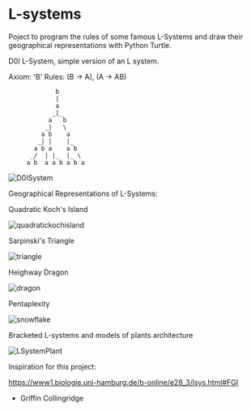 # L-systems

Poject to program the rules of some famous L-Systems and draw their geographical representations with Python Turtle.

D0I L-System, simple version of an L system.

Axiom: 'B'
Rules: (B -> A), (A -> AB) 


                 b
                 |
                 a
                _|_
               a   b
              _|   \
             a b    a
            _| |    |_
           a b a    a b
          _/  | |_  |_ \   
         a b  a a b a b a
         

![D0ISystem](https://user-images.githubusercontent.com/43960738/224443490-563b2ca2-4414-4217-a2d8-baa921b8b8cb.JPG)

Geographical Representations of L-Systems:

Quadratic Koch's Island

![quadratickochisland](https://user-images.githubusercontent.com/43960738/224443737-508d2839-5d27-48b0-881d-579396b8dcb3.JPG)

Sarpinski's Triangle

![triangle](https://user-images.githubusercontent.com/43960738/224444089-c5d5337c-d88b-478f-99ad-80ca540977e5.JPG)

Heighway Dragon

![dragon](https://user-images.githubusercontent.com/43960738/224444153-61cd04b3-1fa9-4ae5-923b-73faf6fb1e58.JPG)

Pentaplexity

![snowflake](https://user-images.githubusercontent.com/43960738/224444226-f09ea99c-0118-46e3-a4ea-587b76ff09d1.JPG)

Bracketed L-systems and models of plants architecture

![LSystemPlant](https://user-images.githubusercontent.com/43960738/224444444-254c22dc-d504-4869-b4a5-03690d0e6fdb.JPG)

Inspiration for this project:

https://www1.biologie.uni-hamburg.de/b-online/e28_3/lsys.html#FGI

- Griffin Collingridge
